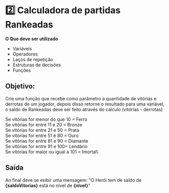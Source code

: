  # 2️⃣ Calculadora de partidas Rankeadas
**O Que deve ser utilizado**

- Variáveis
- Operadores
- Laços de repetição
- Estruturas de decisões
- Funções

## Objetivo:

Crie uma função que recebe como parâmetro a quantidade de vitórias e derrotas de um jogador,
depois disso retorne o resultado para uma variável, o saldo de Rankeadas deve ser feito através do calculo (vitórias - derrotas)

Se vitórias for menor do que 10 = Ferro\
Se vitórias for entre 11 e 20 = Bronze\
Se vitórias for entre 21 e 50 = Prata\
Se vitórias for entre 51 e 80 = Ouro\
Se vitórias for entre 81 e 90 = Diamante\
Se vitórias for entre 91 e 100= Lendário\
Se vitórias for maior ou igual a 101 = Imortal\

## Saída

Ao final deve se exibir uma mensagem:
"O Herói tem de saldo de **{saldoVitorias}** está no nível de **{nivel}**"
